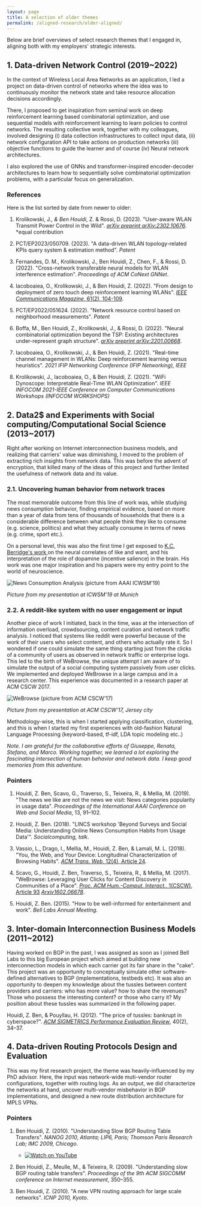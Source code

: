 ```yaml
---
layout: page
title: A selection of older themes
permalink: /aligned-research/older-aligned/
---
```


Below are brief overviews of select research themes that I engaged in, aligning both with my employers' strategic interests.

## 1. Data-driven Network Control (2019~2022)

In the context of Wireless Local Area Networks as an application, I led a project on data-driven control of networks where the idea was to continuously monitor the network state and take resource allocation decisions accordingly.

There, I proposed to get inspiration from seminal work on deep reinforcement learning based combinatorial optimization, and use sequential models with reinforcement learning to learn policies to control networks. The resulting collective work, together with my colleagues, involved designing (i) data collection infrastructures to collect input data, (ii) network configuration API to take actions on production networks (iii) objective functions to guide the learner and of course (iv) Neural network architectures.

I also explored the use of GNNs and transformer-inspired encoder-decoder architectures to learn how to sequentially solve combinatorial optimization problems, with a particular focus on generalization.

### References

Here is the list sorted by date from newer to older:

1. Krolikowski, J.*, & Ben Houidi*, Z. & Rossi, D.  (2023). "User-aware WLAN Transmit Power Control in the Wild". [*arXiv preprint arXiv:2302.10676*](https://arxiv.org/abs/2302.10676). *equal contribution

2. PCT/EP2023/050709. (2023). "A data-driven WLAN topology-related KPIs query system & estimation method". *Patent*

3. Fernandes, D. M., Krolikowski, J., Ben Houidi, Z., Chen, F., & Rossi, D. (2022). "Cross-network transferable neural models for WLAN interference estimation". *Proceedings of ACM CoNext GNNet*.

4. Iacoboaiea, O., Krolikowski, J., & Ben Houidi, Z. (2022). "From design to deployment of zero touch deep reinforcement learning WLANs". [*IEEE Communications Magazine*, 61(2), 104-109](https://ieeexplore.ieee.org/document/9697857).

5. PCT/EP2022/051624. (2022). "Network resource control based on neighborhood measurements". *Patent*

6. Boffa, M., Ben Houidi, Z., Krolikowski, J., & Rossi, D. (2022). "Neural combinatorial optimization beyond the TSP: Existing architectures under-represent graph structure". [*arXiv preprint arXiv:2201.00668*](https://arxiv.org/abs/2201.00668).

7. Iacoboaiea, O., Krolikowski, J., & Ben Houidi, Z. (2021). "Real-time channel management in WLANs: Deep reinforcement learning versus heuristics". *2021 IFIP Networking Conference (IFIP Networking), IEEE*

8. Krolikowski, J., Iacoboaiea, O., & Ben Houidi, Z. (2021). "WiFi Dynoscope: Interpretable Real-Time WLAN Optimization". *IEEE INFOCOM 2021-IEEE Conference on Computer Communications Workshops (INFOCOM WORKSHOPS)*

## 2. Data2$ and Experiments with Social computing/Computational Social Science (2013~2017)

Right after working on Internet interconnection business models, and realizing that carriers' value was diminishing, I moved to the problem of extracting rich insights from network data. This was before the advent of encryption, that killed many of the ideas of this project and further limited the usefulness of network data and its value. 

### 2.1. Uncovering human behavior from network traces
The most memorable outcome from this line of work was, while studying news consumption behavior, finding empirical evidence, based on more than a year of data from tens of thousands of households that there is a considerable difference between what people think they like to consume (e.g. science, politics) and what they actually consume in terms of news (e.g. crime, sport etc.). 

On a personal level, this was also the first time I get exposed to [K.C. Berridge's work ](https://scholar.google.com/citations?user=WIRQRN8AAAAJ&hl=en) on the neural correlates of like and want, and his interpretation of the role of dopamine (incentive salience) in the brain. His work was one major inspiration and his papers were my entry point to the world of neuroscience. 


![News Consumption Analysis (picture from AAAI ICWSM'19)](/assets/img/news_consumption.jfif)

*Picture from my presentation at ICWSM'19 at Munich*

### 2.2. A reddit-like system with no user engagement or input

Another piece of work I initiated, back in the time, was at the intersection of information overload, crowdsourcing, content curation and network traffic analysis. I noticed that systems like reddit were powerful because of the work of their users who select content, and others who actually rate it. So I wondered if one could simulate the same thing starting just from the clicks of a community of users as observed in network traffic or enterprise logs. This led to the birth of WeBrowse, the unique attempt I am aware of to simulate the output of a social computing system passively from user clicks. We implemented and deployed WeBrowse in a large campus and in a research center. This experience was documented in a research paper at ACM CSCW 2017.

![WeBrowse (picture from ACM CSCW'17)](/assets/img/webrowse.jfif)

*Picture from my presentation at ACM CSCW'17, Jersey city*


Methodology-wise, this is when I started applying classification, clustering, and this is when I started my first experiences with old-fashion Natural Language Processing (keyword-based, tf-idf, LDA topic modeling etc..)


*Note. I am grateful for the collaborative efforts of Giuseppe, Renata, Stefano, and Marco. Working together, we learned a lot exploring the fascinating intersection of human behavior and network data. I keep good memories from this adventure.*

### Pointers

1. Houidi, Z. Ben, Scavo, G., Traverso, S., Teixeira, R., & Mellia, M. (2019). "The news we like are not the news we visit: News categories popularity in usage data". *Proceedings of the International AAAI Conference on Web and Social Media*, 13, 91–102.

2. Houidi, Z. Ben. (2018). "LINCS workshop 'Beyond Surveys and Social Media: Understanding Online News Consumption Habits from Usage Data'". *Socialcomputing, talk*.

3. Vassio, L., Drago, I., Mellia, M., Houidi, Z. Ben, & Lamali, M. L. (2018). "You, the Web, and Your Device: Longitudinal Characterization of Browsing Habits". [*ACM Trans. Web*, 12(4), Article 24](https://doi.org/10.1145/3231466).

4. Scavo, G., Houidi, Z. Ben, Traverso, S., Teixeira, R., & Mellia, M. (2017). "WeBrowse: Leveraging User Clicks for Content Discovery in Communities of a Place". [*Proc. ACM Hum.-Comput. Interact.*, 1(CSCW), Article 93](https://doi.org/10.1145/3134728) [*Arxiv1602.06678*](https://arxiv.org/abs/1602.06678).

5. Houidi, Z. Ben. (2015). "How to be well-informed for entertainment and work". *Bell Labs Annual Meeting*.

## 3. Inter-domain Interconnection Business Models (2011~2012)

Having worked on BGP in the past, I was assigned as soon as I joined Bell Labs to this big European project which aimed at building new interconnection models in which each carrier got its fair share in the "cake". This project was an opportunity to conceptually simulate other software-defined alternatives to BGP (implementations, testbeds etc). It was also an opportunity to deepen my knowledge about the tussles between content providers and carriers: who has more value? how to share the revenues? Those who possess the interesting content? or those who carry it? My position about these tussles was summarized in the following paper.

Houidi, Z. Ben, & Pouyllau, H. (2012). "The price of tussles: bankrupt in cyberspace?". [*ACM SIGMETRICS Performance Evaluation Review*](https://dl.acm.org/doi/10.1145/2381056.2381065), 40(2), 34–37.


## 4. Data-driven Routing Protocols Design and Evaluation

This was my first research project, the theme was heavily-influenced by my PhD advisor.  Here, the input was network-wide muti-vendor router configurations, together with routing logs. As an output, we did characterize the networks at hand, uncover multi-vendor misbehavior in BGP implementations, and designed a new route distribution architecture for MPLS VPNs.

### Pointers

1. Ben Houidi, Z. (2010). "Understanding Slow BGP Routing Table Transfers". *NANOG 2010, Atlanta; LIP6, Paris; Thomson Paris Research Lab; IMC 2009, Chicago*.
   - [![Watch on YouTube](https://img.shields.io/badge/Watch_on-YouTube-red?logo=youtube)](https://youtu.be/nCQ7T1Pg8jU?t=3498)

2. Ben Houidi, Z., Meulle, M., & Teixeira, R. (2009). "Understanding slow BGP routing table transfers". *Proceedings of the 9th ACM SIGCOMM conference on Internet measurement*, 350–355.

3. Ben Houidi, Z. (2010). "A new VPN routing approach for large scale networks". *ICNP 2010, Kyoto*.


